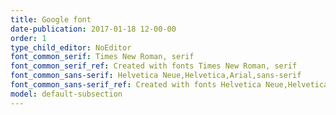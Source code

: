 ```yaml
---
title: Google font
date-publication: 2017-01-18 12-00-00
order: 1
type_child_editor: NoEditor
font_common_serif: Times New Roman, serif
font_common_serif_ref: Created with fonts Times New Roman, serif
font_common_sans-serif: Helvetica Neue,Helvetica,Arial,sans-serif
font_common_sans-serif_ref: Created with fonts Helvetica Neue,Helvetica,Arial,sans-serif
model: default-subsection
---
```


